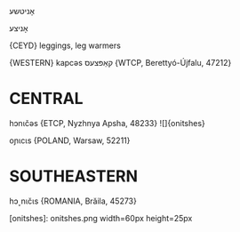 אָניטשע

אָניצע

{CEYD}
leggings, leg warmers

{WESTERN}
kapcəs קאַפּצעס {WTCP, Berettyó-Újfalu, 47212}

CENTRAL
========

hɔnɩčəs {ETCP, Nyzhnya Apsha, 48233}
![]{onitshes}

oɲɩcɩs {POLAND, Warsaw, 52211}

SOUTHEASTERN
==============

hɔ˯nɩčɩs {ROMANIA, Brăila, 45273}


[onitshes]: onitshes.png width=60px height=25px
